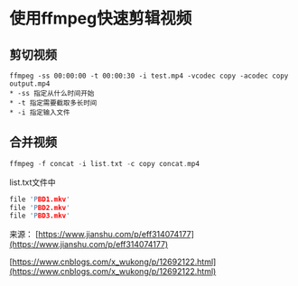 # 使用ffmpeg快速剪辑视频

## 剪切视频
```
ffmpeg -ss 00:00:00 -t 00:00:30 -i test.mp4 -vcodec copy -acodec copy output.mp4
* -ss 指定从什么时间开始
* -t 指定需要截取多长时间
* -i 指定输入文件
```


## 合并视频

```c
ffmpeg -f concat -i list.txt -c copy concat.mp4
```
list.txt文件中

```c
file 'PBD1.mkv'
file 'PBD2.mkv'
file 'PBD3.mkv'
```

来源：
[https://www.jianshu.com/p/eff314074177](https://www.jianshu.com/p/eff314074177)

[https://www.cnblogs.com/x_wukong/p/12692122.html](https://www.cnblogs.com/x_wukong/p/12692122.html)
